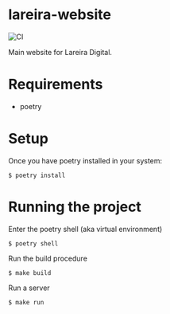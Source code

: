# lareira-website
![CI](https://ci.codeberg.org/api/badges/12465/status.svg)

Main website for Lareira Digital.

# Requirements

* poetry

# Setup

Once you have poetry installed in your system:

    $ poetry install

# Running the project

Enter the poetry shell (aka virtual environment)

    $ poetry shell

Run the build procedure

    $ make build

Run a server

    $ make run